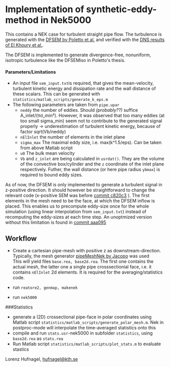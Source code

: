 # Implementation of synthetic-eddy-method in Nek5000

This contains a NEK case for turbulent straight pipe flow. The turbulence is generated with the [DFSEM by Poletto et al.](https://www.escholar.manchester.ac.uk/uk-ac-man-scw:262700) and verified with the [DNS results of El Khoury et al.](http://link.springer.com/article/10.1007%2Fs10494-013-9482-8).

The DFSEM is implemented to generate divergence-free, nonuniform, isotropic turbulence like the DFSEMiso in Poletto's thesis. 

#### Parameters/Limitations
* An input file `sem_input.txt`is required, that gives the mean-velocity, turbulent kinetic energy and dissipation rate and the wall distance of these scalars. This can be generated with `statistics/matlab_scripts/generate_k_eps.m`
* The following parameters are taken from `pipe.upar` 
    * `neddy` the number of eddies. Should *(probably??)* suffice A_inlet/(πσ_min²). However, it was observed that too many eddies (at too small sigma_min) seem not to contribute to the generated signal properly -> underestimation of turbulent kinetic energy, because of factor sqrt(Vb/neddy) 
    * `nElInlet` the number of elements in the inlet plane
    * `sigma_max` The maximal eddy size, i.e. max(k^1.5/eps). Can be taken from above Matlab script
    * `u0` The bulk mean velocity
    * `Vb` and `z_inlet` are being calculated in `usrdat()`. They are the volume of the convective box/cylinder and the `z` coordinate of the inlet plane respectively. Futher, the wall distance (or here pipe radius `ybmax`) is required to bound eddy sizes.
 
As of now, the DFSEM is only implemented to generate a turbulent signal in z-positive direction. It should however be straightforward to change the relevant code (x-positive SEM was before [commit c820c3](../../commit/c820c3d9f9ae82491efa70bcbb80dae23970e9b5) ). The first elements in the mesh need to be the face, at which the DFSEM inflow is placed. This enables us to precompute eddy-size once for the whole simulation (using linear interpolation from `sem_input.txt`) instead of recomputing the eddy-sizes at each time step. An unoptmized version without this limitation is found in [commit aaa095](../../commit/aaa095)  

## Workflow
* Create a cartesian pipe-mesh with positive z as downstream-direction. Typically, the mesh generator [pipeMeshNek by Jacopo](https://bitbucket.org/jacopo-canton/pipemeshnek) was used  
This will yield files `base.rea, base2d.rea`. The first one contains the actual mesh, the latter one a single pipe crosssectionial face, i.e. it contains `nElInlet` 2d elements. It is required for the averaging/statistics code.

* run `reatore2, genmap, makenek`
* run `nek5000` 

###Statistics 
* generate a (2D) crossectional pipe-face in polar coordinates using Matlab script `statistics/matlab_scripts/generate_polar_mesh.m`. Nek in postproc-mode will interpolate the time-averaged statistics onto this  
* compile and run `stats.usr`-nek5000 in subfolder `statistics`, using `base2d.rea` as `stats.rea` 
* Run Matlab script `statistics/matlab_scripts/plot_stats.m` to evaluate stastics

Lorenz Hufnagel, hufnagel@kth.se
